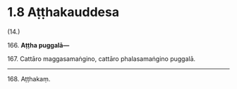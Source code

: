 

# 1.8 Aṭṭhakauddesa



(14.)

166\. **Aṭṭha puggalā—**

167\. Cattāro maggasamaṅgino, cattāro phalasamaṅgino puggalā.

---

168\. Aṭṭhakaṃ.





